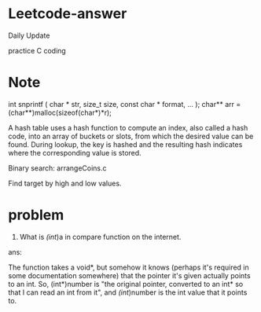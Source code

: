 # Leetcode-answer
Daily Update 

practice C coding

# Note
int snprintf ( char * str, size_t size, const char * format, ... );
char** arr = (char**)malloc(sizeof(char*)*r);

A hash table uses a hash function to compute an index, also called a hash code, into an array of buckets or slots, from which the desired value can be found. During lookup, the key is hashed and the resulting hash indicates where the corresponding value is stored.

Binary search: arrangeCoins.c

Find target by high and low values.

# problem

1. What is *(int*)a in compare function on the internet.

  ans:

  The function takes a void*, but somehow it knows (perhaps it's required in some documentation somewhere) that the pointer it's given actually points to an int.
  So, (int*)number is "the original pointer, converted to an int* so that I can read an int from it", and *(int*)number is the int value that it points to.
  
